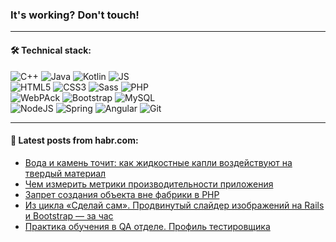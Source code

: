 ### It's working? Don't touch!

---

#### 🛠️ Technical stack:

![C++](https://img.shields.io/badge/C++-informational?logo=c%2B%2B&style=flat&logoColor=white&color=9C033A)
![Java](https://img.shields.io/badge/Java-informational?logo=java&style=flat&logoColor=white&color=007396)
![Kotlin](https://img.shields.io/badge/Kotlin-informational?logo=Kotlin&style=flat&logoColor=white&color=0095D5)
![JS](https://img.shields.io/badge/JS-informational?logo=javaScript&style=flat&logoColor=black&color=F7Df1E) <br>
![HTML5](https://img.shields.io/badge/HTML5-informational?logo=html5&style=flat&logoColor=white&color=E34F26)
![CSS3](https://img.shields.io/badge/CSS3-informational?logo=css3&style=flat&logoColor=white&color=157286)
![Sass](https://img.shields.io/badge/Saas-informational?logo=sass&style=flat&logoColor=white&color=hotpink)
![PHP](https://img.shields.io/badge/PHP-informational?logo=php&style=flat&logoColor=white&color=777BB4) <br>
![WebPAck](https://img.shields.io/badge/WebPack-informational?logo=webPack&style=flat&logoColor=white&color=FF6F00)
![Bootstrap](https://img.shields.io/badge/Bootstrap-informational?logo=Bootstrap&style=flat&logoColor=white&color=7952B3)
![MySQL](https://img.shields.io/badge/MySQL-informational?logo=MySQL&style=flat&logoColor=white&color=00f) <br>
![NodeJS](https://img.shields.io/badge/NodeJS-informational?logo=node.js&style=flat&logoColor=white&color=43853D)
![Spring](https://img.shields.io/badge/Spring-informational?logo=Spring&style=flat&logoColor=white&color=0A9EDC)
![Angular](https://img.shields.io/badge/Vue-informational?logo=vue.js&style=flat&logoColor=white&color=red)
![Git](https://img.shields.io/badge/Git-informational?logo=git&style=flat&logoColor=white&color=darkorange)

___

#### 💬 Latest posts from habr.com:

<!-- BLOG-POST-LIST:START -->
- [Вода и камень точит: как жидкостные капли воздействуют на твердый материал](https://habr.com/ru/post/659125/?utm_source=habrahabr&utm_medium=rss&utm_campaign=659125)
- [Чем измерить метрики производительности приложения](https://habr.com/ru/post/659239/?utm_source=habrahabr&utm_medium=rss&utm_campaign=659239)
- [Запрет создания объекта вне фабрики в PHP](https://habr.com/ru/post/659205/?utm_source=habrahabr&utm_medium=rss&utm_campaign=659205)
- [Из цикла «Сделай сам». Продвинутый слайдер изображений на Rails и Bootstrap — за час](https://habr.com/ru/post/659309/?utm_source=habrahabr&utm_medium=rss&utm_campaign=659309)
- [Практика обучения в QA отделе. Профиль тестировщика](https://habr.com/ru/post/659305/?utm_source=habrahabr&utm_medium=rss&utm_campaign=659305)
<!-- BLOG-POST-LIST:END -->
